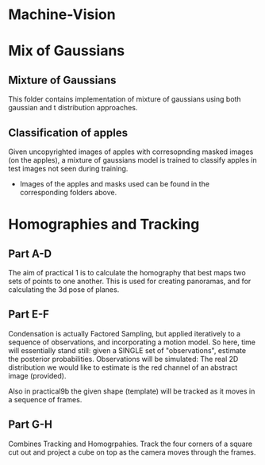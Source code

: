 # Machine-Vision

# Mix of Gaussians 

## Mixture of Gaussians
This folder contains implementation of mixture of gaussians using both gaussian and t distribution approaches.

## Classification of apples
Given uncopyrighted images of apples with corresopnding masked images (on the apples), a mixture of gaussians model is trained to classify apples in test images not seen during training.

* Images of the apples and masks used can be found in the corresponding folders above.

# Homographies and Tracking

## Part A-D
The aim of practical 1 is to calculate the homography that best maps two sets of points to one another. This is used for creating panoramas, and for calculating the 3d pose of planes.

## Part E-F
Condensation is actually Factored Sampling, but applied iteratively to a sequence of observations, and incorporating a motion model. So here, time will essentially stand still: given a SINGLE set of "observations", estimate the posterior probabilities. Observations will be simulated: The real 2D distribution we would like to estimate is the red channel of an abstract image (provided). 

Also in practical9b the given shape (template) will be tracked as it moves in a sequence of frames.

## Part G-H
Combines Tracking and Homogrpahies. Track the four corners of a square cut out and project a cube on top as the camera moves through the frames.

